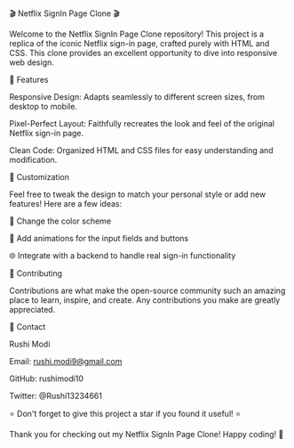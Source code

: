 🎬 Netflix SignIn Page Clone 🎬

Welcome to the Netflix SignIn Page Clone repository! This project is a replica of the iconic Netflix sign-in page, crafted purely with HTML and CSS. This clone provides an excellent opportunity to dive into responsive web design.

🚀 Features

Responsive Design: Adapts seamlessly to different screen sizes, from desktop to mobile.

Pixel-Perfect Layout: Faithfully recreates the look and feel of the original Netflix sign-in page.

Clean Code: Organized HTML and CSS files for easy understanding and modification.

🎨 Customization

Feel free to tweak the design to match your personal style or add new features! Here are a few ideas:

🎨 Change the color scheme

🌟 Add animations for the input fields and buttons

🌐 Integrate with a backend to handle real sign-in functionality

🤝 Contributing

Contributions are what make the open-source community such an amazing place to learn, inspire, and create. Any contributions you make are greatly appreciated.

📧 Contact

Rushi Modi

Email: rushi.modi9@gmail.com

GitHub: rushimodi10

Twitter: @Rushi13234661

⭐️ Don't forget to give this project a star if you found it useful! ⭐️

Thank you for checking out my Netflix SignIn Page Clone! Happy coding! 🎉
